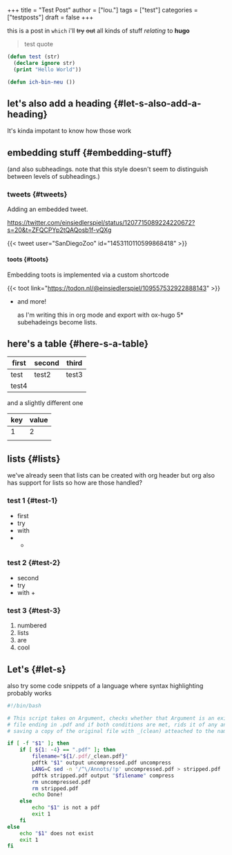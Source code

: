+++
title = "Test Post"
author = ["lou."]
tags = ["test"]
categories = ["testposts"]
draft = false
+++

this is a post in `which` i'll ~~try~~ ~~out~~ all <span class="underline">kinds</span> of stuff _relating_ to **hugo**

> test quote

```lisp
(defun test (str)
  (declare ignore str)
  (print "Hello World"))

(defun ich-bin-neu ())
```


## let's also add a heading {#let-s-also-add-a-heading}

It's kinda impotant to know how those work


## embedding stuff {#embedding-stuff}

(and also subheadings. note that this style doesn't seem to distinguish between
levels of subheadings.)


### tweets {#tweets}

Adding an embedded tweet.

https://twitter.com/einsiedlerspiel/status/1207715089224220672?s=20&t=ZFQCPYp2tQAQosb1f-vQXg

{{< tweet user="SanDiegoZoo" id="1453110110599868418" >}}


#### toots {#toots}

Embedding toots is implemented via a custom shortcode

{{< toot link="https://todon.nl/@einsiedlerspiel/109557532922888143" >}}

<!--list-separator-->

-  and more!

    as I'm writing this in org mode and export with ox-hugo 5\* subehadeings become lists.


## here's a table {#here-s-a-table}

| first | second | third |
|-------|--------|-------|
| test  | test2  | test3 |
| test4 |        |       |

and a slightly different one

| key | value |
|-----|-------|
| 1   | 2     |
|     |       |


## lists {#lists}

we've already seen that lists can be created with org header but org also has
support for lists so how are those handled?


### test 1 {#test-1}

-   first
-   try
-   with
-   -


### test 2 {#test-2}

-   second
-   try
-   with +


### test 3 {#test-3}

1.  numbered
2.  lists
3.  are
4.  cool


## Let's {#let-s}

also try some code snippets of a language where syntax highlighting probably
works

```bash
#!/bin/bash

# This script takes on Argument, checks whether that Argument is an existing
# file ending in .pdf and if both conditions are met, rids it of any annotations
# saving a copy of the original file with _(clean) atteached to the name.

if [ -f "$1" ]; then
    if [ ${1: -4} == ".pdf" ]; then
        filename="${1/.pdf/_clean.pdf}"
        pdftk "$1" output uncompressed.pdf uncompress
        LANG=C sed -n '/^\/Annots/!p' uncompressed.pdf > stripped.pdf
        pdftk stripped.pdf output "$filename" compress
        rm uncompressed.pdf
        rm stripped.pdf
        echo Done!
    else
        echo "$1" is not a pdf
        exit 1
    fi
else
    echo "$1" does not exist
    exit 1
fi
```